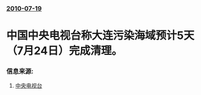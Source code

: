 ### [2010-07-19](/news/2010/07/19/index.md)

##### 
#  中国中央电视台称大连污染海域预计5天（7月24日）完成清理。




### 信息来源:

1. [中央电视台](http://news.qq.com/a/20100719/001799.htm)
